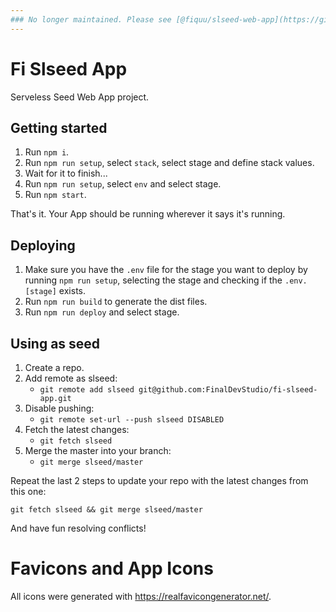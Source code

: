 ```yaml
---
### No longer maintained. Please see [@fiquu/slseed-web-app](https://github.com/fiquu/slseed-web-app).
---
```


# Fi Slseed App

Serveless Seed Web App project.

## Getting started

1. Run `npm i`.
1. Run `npm run setup`, select `stack`, select stage and define stack values.
1. Wait for it to finish...
1. Run `npm run setup`, select `env` and select stage.
1. Run `npm start`.

That's it. Your App should be running wherever it says it's running.

## Deploying

1. Make sure you have the `.env` file for the stage you want to deploy by running `npm run setup`, selecting the stage and checking if the `.env.[stage]` exists.
1. Run `npm run build` to generate the dist files.
1. Run `npm run deploy` and select stage.

## Using as seed

1. Create a repo.
1. Add remote as slseed:
    - `git remote add slseed git@github.com:FinalDevStudio/fi-slseed-app.git`
1. Disable pushing:
    - `git remote set-url --push slseed DISABLED`
1. Fetch the latest changes:
    - `git fetch slseed`
1. Merge the master into your branch:
    - `git merge slseed/master`

Repeat the last 2 steps to update your repo with the latest changes from this one:

`git fetch slseed && git merge slseed/master`

And have fun resolving conflicts!

# Favicons and App Icons

All icons were generated with https://realfavicongenerator.net/.
